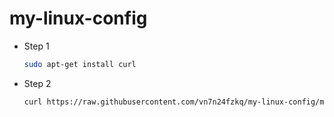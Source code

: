 # my-linux-config

-	Step 1
	```bash
	sudo apt-get install curl
	```
-	Step 2
	```bash
	curl https://raw.githubusercontent.com/vn7n24fzkq/my-linux-config/master/install.sh
	```

